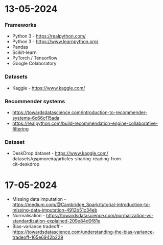 # 13-05-2024
### Frameworks
* Python 3 - https://realpython.com/
* Python 3 - https://www.learnpython.org/
* Pandas
* Scikit-learn
* PyTorch / Tensorflow
* Google Colaboratory

### Datasets
* Kaggle - https://www.kaggle.com/

### Recommender systems
* https://towardsdatascience.com/introduction-to-recommender-systems-6c66cf15ada
* https://realpython.com/build-recommendation-engine-collaborative-filtering

### Dataset
* DeskDrop dataset - https://www.kaggle.com/   datasets/gspmoreira/articles-sharing-reading-from-   
cit-deskdrop

# 17-05-2024
* Missing data imputation - https://medium.com/@Cambridge_Spark/tutorial-introduction-to-missing-data-imputation-4912b51c34eb
* Normalisation - https://towardsdatascience.com/normalization-vs-standardization-explained-209e84d0f81e
* Bias-variance tradeoff - https://towardsdatascience.com/understanding-the-bias-variance-tradeoff-165e6942b229

